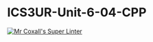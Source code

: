 # ICS3UR-Unit-6-04-CPP

[![Mr Coxall's Super Linter](https://github.com/KaitlynIp64/ICS3UR-Unit-6-04-CPP/workflows/Mr%20Coxall's%20Super%20Linter/badge.svg)](https://github.com/KaitlynIp64/ICS3UR-Unit-6-04-CPP/actions/)
